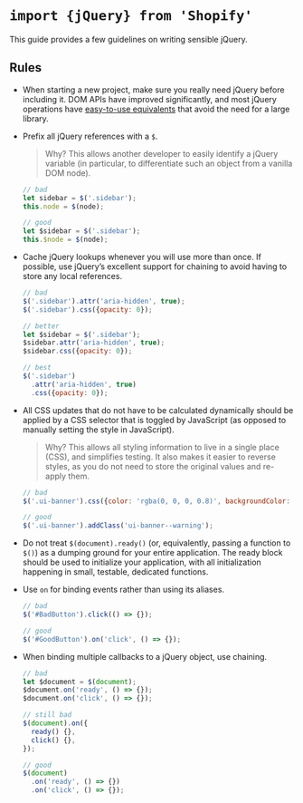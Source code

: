 # `import {jQuery} from 'Shopify'`

This guide provides a few guidelines on writing sensible jQuery.

## Rules

- When starting a new project, make sure you really need jQuery before including it. DOM APIs have improved significantly, and most jQuery operations have [easy-to-use equivalents](http://youmightnotneedjquery.com) that avoid the need for a large library.

- Prefix all jQuery references with a `$`.

  > Why? This allows another developer to easily identify a jQuery variable (in particular, to differentiate such an object from a vanilla DOM node).

  ```js
  // bad
  let sidebar = $('.sidebar');
  this.node = $(node);

  // good
  let $sidebar = $('.sidebar');
  this.$node = $(node);
  ```

- Cache jQuery lookups whenever you will use more than once. If possible, use jQuery’s excellent support for chaining to avoid having to store any local references.

  ```js
  // bad
  $('.sidebar').attr('aria-hidden', true);
  $('.sidebar').css({opacity: 0});

  // better
  let $sidebar = $('.sidebar');
  $sidebar.attr('aria-hidden', true);
  $sidebar.css({opacity: 0});

  // best
  $('.sidebar')
    .attr('aria-hidden', true)
    .css({opacity: 0});
  ```

- All CSS updates that do not have to be calculated dynamically should be applied by a CSS selector that is toggled by JavaScript (as opposed to manually setting the style in JavaScript).

  > Why? This allows all styling information to live in a single place (CSS), and simplifies testing. It also makes it easier to reverse styles, as you do not need to store the original values and re-apply them.

  ```js
  // bad
  $('.ui-banner').css({color: 'rgba(0, 0, 0, 0.8)', backgroundColor: 'orange'});

  // good
  $('.ui-banner').addClass('ui-banner--warning');
  ```

- Do not treat `$(document).ready()` (or, equivalently, passing a function to `$()`) as a dumping ground for your entire application. The ready block should be used to initialize your application, with all initialization happening in small, testable, dedicated functions.

- Use `on` for binding events rather than using its aliases.

  ```js
  // bad
  $('#BadButton').click(() => {});

  // good
  $('#GoodButton').on('click', () => {});
  ```

- When binding multiple callbacks to a jQuery object, use chaining.

  ```js
  // bad
  let $document = $(document);
  $document.on('ready', () => {});
  $document.on('click', () => {});

  // still bad
  $(document).on({
    ready() {},
    click() {},
  });

  // good
  $(document)
    .on('ready', () => {})
    .on('click', () => {});
  ```
